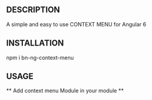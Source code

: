 ## DESCRIPTION
 A simple and easy to use CONTEXT MENU for Angular 6

## INSTALLATION
 npm i bn-ng-context-menu

 ## USAGE

 ** Add context menu Module in your module **
 
